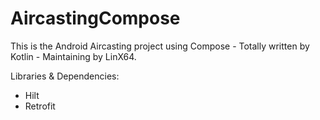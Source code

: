 # AircastingCompose
This is the Android Aircasting project using Compose - Totally written by Kotlin - Maintaining by LinX64.

Libraries & Dependencies:

- Hilt
- Retrofit
